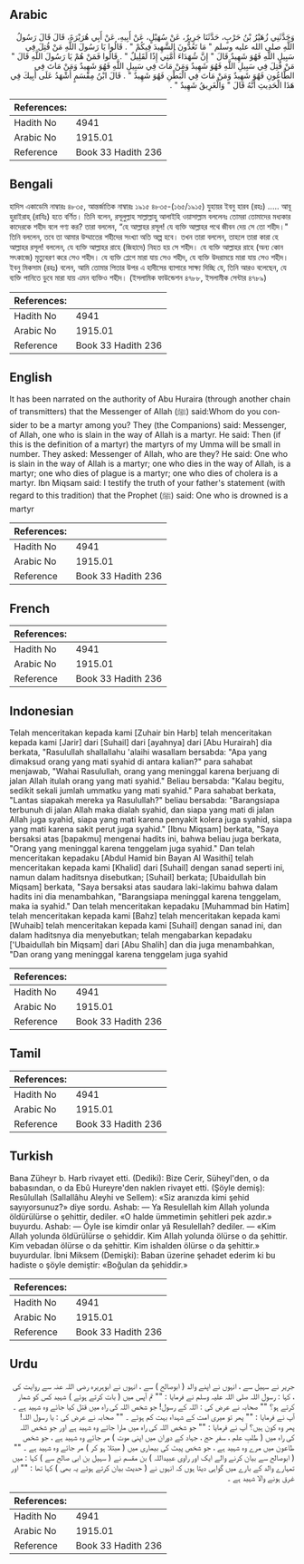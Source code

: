 ## Arabic


<div dir="rtl" lang="ar" style={{fontSize:'larger',backgroundColor:'#f8f9fa',padding:20}}>
وَحَدَّثَنِي زُهَيْرُ بْنُ حَرْبٍ، حَدَّثَنَا جَرِيرٌ، عَنْ سُهَيْلٍ، عَنْ أَبِيهِ، عَنْ أَبِي هُرَيْرَةَ، قَالَ قَالَ رَسُولُ اللَّهِ صلى الله عليه وسلم ‏"‏ مَا تَعُدُّونَ الشَّهِيدَ فِيكُمْ ‏"‏ ‏.‏ قَالُوا يَا رَسُولَ اللَّهِ مَنْ قُتِلَ فِي سَبِيلِ اللَّهِ فَهُوَ شَهِيدٌ قَالَ ‏"‏ إِنَّ شُهَدَاءَ أُمَّتِي إِذًا لَقَلِيلٌ ‏"‏ ‏.‏ قَالُوا فَمَنْ هُمْ يَا رَسُولَ اللَّهِ قَالَ ‏"‏ مَنْ قُتِلَ فِي سَبِيلِ اللَّهِ فَهُوَ شَهِيدٌ وَمَنْ مَاتَ فِي سَبِيلِ اللَّهِ فَهُوَ شَهِيدٌ وَمَنْ مَاتَ فِي الطَّاعُونِ فَهُوَ شَهِيدٌ وَمَنْ مَاتَ فِي الْبَطْنِ فَهُوَ شَهِيدٌ ‏"‏ ‏.‏ قَالَ ابْنُ مِقْسَمٍ أَشْهَدُ عَلَى أَبِيكَ فِي هَذَا الْحَدِيثِ أَنَّهُ قَالَ ‏"‏ وَالْغَرِيقُ شَهِيدٌ ‏"‏ ‏.‏
</div>
<div style={{backgroundColor:'#f8f9fa',padding:20, marginBottom: 10}}><table> <thead> <tr> <th>References:</th> <th></th> </tr> </thead> <tbody><tr><td>Hadith No</td><td>4941</td></tr><tr><td>Arabic No</td><td>1915.01</td></tr><tr><td>Reference</td><td>Book 33 Hadith 236</td></tr></tbody></table></div>

## Bengali


<div dir="ltr" lang="bn" style={{fontSize:'larger',backgroundColor:'#f8f9fa',padding:20}}>
হাদিস একাডেমি নাম্বারঃ ৪৮৩৫, আন্তর্জাতিক নাম্বারঃ ১৯১৫ ৪৮৩৫-(১৬৫/১৯১৫) যুহায়র ইবনু হারব (রহঃ) ..... আবূ হুরাইরাহ্ (রাযিঃ) হতে বর্ণিত। তিনি বলেন, রসূলুল্লাহ সাল্লাল্লাহু আলাইহি ওয়াসাল্লাম বললেনঃ তোমরা তোমাদের মধ্যকার কাদেরকে শহীদ বলে গণ্য কর? তারা বললেন, “হে আল্লাহর রসূল! যে ব্যক্তি আল্লাহর পথে জীবন দেয় সে তো শহীদ।" তিনি বললেন, তবে তা আমার উম্মাতের শহীদের সংখ্যা অতি অল্প হবে। তখন তারা বললেন, তাহলে তারা কারা হে আল্লাহর রসূল! বললেন, যে ব্যক্তি আল্লাহর রাহে (জিহাদে) নিহত হয় সে শহীদ। যে ব্যক্তি আল্লাহর রাহে (অন্য কোন সৎকাজে) মৃত্যুবরণ করে সেও শহীদ। যে ব্যক্তি প্লেগে মারা যায় সেও শহীদ, যে ব্যক্তি উদরাময়ে মারা যায় সেও শহীদ। ইবনু মিকসাম (রহঃ) বলেন, আমি তোমার পিতার উপর এ হাদীসের ব্যাপারে সাক্ষ্য দিচ্ছি যে, তিনি আরও বলেছেন, যে ব্যক্তি পানিতে ডুবে মারা যায় এমন ব্যক্তিও শহীদ। (ইসলামিক ফাউন্ডেশন ৪৭৮৮, ইসলামীক সেন্টার ৪৭৮৯)
</div>
<div style={{backgroundColor:'#f8f9fa',padding:20, marginBottom: 10}}><table> <thead> <tr> <th>References:</th> <th></th> </tr> </thead> <tbody><tr><td>Hadith No</td><td>4941</td></tr><tr><td>Arabic No</td><td>1915.01</td></tr><tr><td>Reference</td><td>Book 33 Hadith 236</td></tr></tbody></table></div>

## English


<div dir="ltr" lang="en" style={{fontSize:'larger',backgroundColor:'#f8f9fa',padding:20}}>
It has been narrated on the authority of Abu Huraira (through another chain of transmitters) that the Messenger of Allah (ﷺ) said:Whom do you consider to be a martyr among you? They (the Companions) said: Messenger, of Allah, one who is slain in the way of Allah is a martyr. He said: Then (if this is the definition of a martyr) the martyrs of my Umma will be small in number. They asked: Messenger of Allah, who are they? He said: One who is slain in the way of Allah is a martyr; one who dies in the way of Allah, is a martyr; one who dies of plague is a martyr; one who dies of cholera is a martyr. Ibn Miqsam said: I testify the truth of your father's statement (with regard to this tradition) that the Prophet (ﷺ) said: One who is drowned is a martyr
</div>
<div style={{backgroundColor:'#f8f9fa',padding:20, marginBottom: 10}}><table> <thead> <tr> <th>References:</th> <th></th> </tr> </thead> <tbody><tr><td>Hadith No</td><td>4941</td></tr><tr><td>Arabic No</td><td>1915.01</td></tr><tr><td>Reference</td><td>Book 33 Hadith 236</td></tr></tbody></table></div>

## French


<div dir="ltr" lang="fr" style={{fontSize:'larger',backgroundColor:'#f8f9fa',padding:20}}>

</div>
<div style={{backgroundColor:'#f8f9fa',padding:20, marginBottom: 10}}><table> <thead> <tr> <th>References:</th> <th></th> </tr> </thead> <tbody><tr><td>Hadith No</td><td>4941</td></tr><tr><td>Arabic No</td><td>1915.01</td></tr><tr><td>Reference</td><td>Book 33 Hadith 236</td></tr></tbody></table></div>

## Indonesian


<div dir="ltr" lang="id" style={{fontSize:'larger',backgroundColor:'#f8f9fa',padding:20}}>
Telah menceritakan kepada kami [Zuhair bin Harb] telah menceritakan kepada kami [Jarir] dari [Suhail] dari [ayahnya] dari [Abu Hurairah] dia berkata, "Rasulullah shallallahu 'alaihi wasallam bersabda: "Apa yang dimaksud orang yang mati syahid di antara kalian?" para sahabat menjawab, "Wahai Rasulullah, orang yang meninggal karena berjuang di jalan Allah itulah orang yang mati syahid." Beliau bersabda: "Kalau begitu, sedikit sekali jumlah ummatku yang mati syahid." Para sahabat berkata, "Lantas siapakah mereka ya Rasulullah?" beliau bersabda: "Barangsiapa terbunuh di jalan Allah maka dialah syahid, dan siapa yang mati di jalan Allah juga syahid, siapa yang mati karena penyakit kolera juga syahid, siapa yang mati karena sakit perut juga syahid." [Ibnu Miqsam] berkata, "Saya bersaksi atas [bapakmu] mengenai hadits ini, bahwa beliau juga berkata, "Orang yang meninggal karena tenggelam juga syahid." Dan telah menceritakan kepadaku [Abdul Hamid bin Bayan Al Wasithi] telah menceritakan kepada kami [Khalid] dari [Suhail] dengan sanad seperti ini, namun dalam haditsnya disebutkan; [Suhail] berkata; [Ubaidullah bin Miqsam] berkata, "Saya bersaksi atas saudara laki-lakimu bahwa dalam hadits ini dia menambahkan, "Barangsiapa meninggal karena tenggelam, maka ia syahid." Dan telah menceritakan kepadaku [Muhammad bin Hatim] telah menceritakan kepada kami [Bahz] telah menceritakan kepada kami [Wuhaib] telah menceritakan kepada kami [Suhail] dengan sanad ini, dan dalam haditsnya dia menyebutkan; telah mengabarkan kepadaku ['Ubaidullah bin Miqsam] dari [Abu Shalih] dan dia juga menambahkan, "Dan orang yang meninggal karena tenggelam juga syahid
</div>
<div style={{backgroundColor:'#f8f9fa',padding:20, marginBottom: 10}}><table> <thead> <tr> <th>References:</th> <th></th> </tr> </thead> <tbody><tr><td>Hadith No</td><td>4941</td></tr><tr><td>Arabic No</td><td>1915.01</td></tr><tr><td>Reference</td><td>Book 33 Hadith 236</td></tr></tbody></table></div>

## Tamil


<div dir="ltr" lang="ta" style={{fontSize:'larger',backgroundColor:'#f8f9fa',padding:20}}>

</div>
<div style={{backgroundColor:'#f8f9fa',padding:20, marginBottom: 10}}><table> <thead> <tr> <th>References:</th> <th></th> </tr> </thead> <tbody><tr><td>Hadith No</td><td>4941</td></tr><tr><td>Arabic No</td><td>1915.01</td></tr><tr><td>Reference</td><td>Book 33 Hadith 236</td></tr></tbody></table></div>

## Turkish


<div dir="ltr" lang="tr" style={{fontSize:'larger',backgroundColor:'#f8f9fa',padding:20}}>
Bana Züheyr b. Harb rivayet etti. (Dediki): Bize Cerir, Süheyl'den, o da babasından, o da Ebû Hureyre'den naklen rivayet etti. (Şöyle demiş): Resûlullah (Sallallâhu Aleyhi ve Sellem): «Siz aranızda kimi şehid sayıyorsunuz?» diye sordu. Ashab: — Ya Resulellah kim Allah yolunda öldürülürse o şehittir, dediler. «O halde ümmetimin şehitleri pek azdır.» buyurdu. Ashab: — Öyle ise kimdir onlar yâ Resulellah? dediler. — «Kim Allah yolunda öldürülürse o şehiddir. Kim Allah yolunda ölürse o da şehittir. Kim vebadan ölürse o da şehittir. Kim ishalden ölürse o da şehittir.» buyurdular. İbni Miksem (Demişki): Baban üzerine şehadet ederim ki bu hadiste o şöyle demiştir: «Boğulan da şehiddir.»
</div>
<div style={{backgroundColor:'#f8f9fa',padding:20, marginBottom: 10}}><table> <thead> <tr> <th>References:</th> <th></th> </tr> </thead> <tbody><tr><td>Hadith No</td><td>4941</td></tr><tr><td>Arabic No</td><td>1915.01</td></tr><tr><td>Reference</td><td>Book 33 Hadith 236</td></tr></tbody></table></div>

## Urdu


<div dir="rtl" lang="ur" style={{fontSize:'larger',backgroundColor:'#f8f9fa',padding:20}}>
جریر نے سہیل سے ، انہوں نے اپنے والد ( ابوصالح ) سے ، انہوں نے ابوہریرہ رضی اللہ عنہ سے روایت کی ، کہا : رسول اللہ صلی اللہ علیہ وسلم نے فرمایا : "" تم آپس میں ( بات کرتے ہوئے ) شہید کس کو شمار کرتے ہو؟ "" صحابہ نے عرض کی : اللہ کے رسول! جو شخص اللہ کی راہ میں قتل کیا جائے وہ شہید ہے ۔ آپ نے فرمایا : "" پھر تو میری امت کے شہداء بہت کم ہوئے ۔ "" صحابہ نے عرض کی : یا رسول اللہ! پھر وہ کون ہیں؟ آپ نے فرمایا : "" جو شخص اللہ کی راہ میں مارا جائے وہ شہید ہے اور جو شخص اللہ کی راہ میں ( طلبِ علم ، سفرِ حج ، جہاد کے دوران میں اپنی موت ) مر جائے وہ شہید ہے ، جو شخص طاعون میں مرے وہ شہید ہے ، جو شخص پیٹ کی بیماری میں ( مبتلا ہو کر ) مر جائے وہ شہید ہے ۔ "" ( ابوصالح سے بیان کرنے والے ایک اور راوی عبیداللہ ) بن مقسم نے ( سہیل بن ابی صالح سے ) کہا : میں تمہارے والد کے بارے میں گواہی دیتا ہوں کہ انہوں نے ( حدیث بیان کرتے ہوئے یہ بھی ) کہا تھا : "" اور غرق ہونے والا شہید ہے ۔
</div>
<div style={{backgroundColor:'#f8f9fa',padding:20, marginBottom: 10}}><table> <thead> <tr> <th>References:</th> <th></th> </tr> </thead> <tbody><tr><td>Hadith No</td><td>4941</td></tr><tr><td>Arabic No</td><td>1915.01</td></tr><tr><td>Reference</td><td>Book 33 Hadith 236</td></tr></tbody></table></div>
